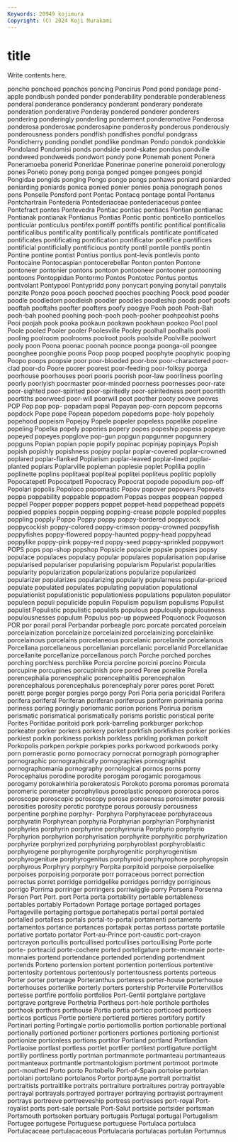 ```yaml
---
Keywords: 20949 kojimura
Copyright: (C) 2024 Koji Murakami
---
```


# title

Write contents here.



 poncho ponchoed ponchos poncing Poncirus Pond pond
pondage pond-apple pondbush ponded ponder ponderability ponderable ponderableness ponderal ponderance
ponderancy ponderant ponderary ponderate ponderation ponderative Ponderay pondered ponderer ponderers
pondering ponderingly ponderling ponderment ponderomotive Ponderosa ponderosa ponderosae ponderosapine ponderosity
ponderous ponderously ponderousness ponders pondfish pondfishes pondful pondgrass Pondicherry ponding
pondlet pondlike pondman Pondo pondok pondokkie Pondoland Pondomisi ponds pondside
pond-skater pondus pondville pondweed pondweeds pondwort pondy pone Ponemah ponent
Ponera Poneramoeba ponerid Poneridae Ponerinae ponerine poneroid ponerology pones Poneto
poney pong ponga ponged pongee pongees pongid Pongidae pongids ponging
Pongo pongo pongs ponhaws poniard poniarded poniarding poniards ponica ponied
ponier ponies ponja ponograph ponos pons Ponselle Ponsford pont Pontac
Pontacq pontage pontal Pontanus Pontchartrain Pontederia Pontederiaceae pontederiaceous pontee Pontefract
pontes Pontevedra Pontiac pontiac pontiacs Pontian pontianac Pontianak pontianak Pontianus
Pontias Pontic pontic ponticello ponticellos ponticular ponticulus pontifex pontiff pontiffs
pontific pontifical pontificalia pontificalibus pontificality pontifically pontificals pontificate pontificated pontificates
pontificating pontification pontificator pontifice pontifices pontificial pontificially pontificious pontify pontil
pontile pontils pontin Pontine pontine pontist Pontius pontius pont-levis pontlevis
ponto Pontocaine Pontocaspian pontocerebellar Ponton ponton Pontone pontoneer pontonier pontons
pontoon pontooneer pontooner pontooning pontoons Pontoppidan Pontormo Pontos Pontotoc Pontus
pontus pontvolant Pontypool Pontypridd pony ponycart ponying ponytail ponytails ponzite
Ponzo pooa pooch pooched pooches pooching Poock pood pooder poodle
poodledom poodleish poodler poodles poodleship poods poof poofs pooftah pooftahs
poofter poofters poofy poogye Pooh pooh Pooh-Bah pooh-bah poohed poohing
pooh-pooh pooh-pooher poohpoohist poohs Pooi poojah pook pooka pookaun pookawn
pookhaun pookoo Pool pool Poole pooled Pooler pooler Poolesville Pooley
poolhall poolhalls pooli pooling poolroom poolrooms poolroot pools poolside Poolville
poolwort pooly poon Poona poonac poonah poonce poonga poonga-oil poongee
poonghee poonghie poons Poop poop pooped poophyte poophytic pooping Poopo
poops poopsie poor poor-blooded poor-box poor-charactered poor-clad poor-do Poore poorer
poorest poor-feeding poor-folksy poorga poorhouse poorhouses poori pooris poorish poor-law
poorliness poorling poorly poorlyish poormaster poor-minded poorness poornesses poor-rate poor-sighted
poor-spirited poor-spiritedly poor-spiritedness poort poortith poortiths poorweed poor-will poorwill poot
poother pooty poove pooves POP Pop pop pop- popadam popal
Popayan pop-corn popcorn popcorns popdock Pope pope Popean popedom popedoms
pope-holy popeholy popehood popeism Popejoy Popele popeler popeless popelike popeline
popeling Popelka popely poperies popery popes popeship popess popeye popeyed
popeyes popglove pop-gun popgun popgunner popgunnery popguns Popian popian popie
popify popinac popinjay popinjays Popish popish popishly popishness popjoy poplar
poplar-covered poplar-crowned poplared poplar-flanked Poplarism poplar-leaved poplar-lined poplar-planted poplars Poplarville
popleman poplesie poplet Poplilia poplin poplinette poplins poplitaeal popliteal poplitei
popliteus poplitic poplolly Popocatepetl Popocatpetl Popocracy Popocrat popode popodium pop-off
Popolari popolis Popoloco popomastic Popov popover popovers Popovets poppa poppability
poppable poppadom Poppas poppas poppean popped poppel Popper popper poppers
poppet poppet-head poppethead poppets poppied poppies poppin popping popping-crease popple
poppled popples poppling popply Poppo Poppy poppy poppy-bordered poppycock poppycockish
poppy-colored poppy-crimson poppy-crowned poppyfish poppyfishes poppy-flowered poppy-haunted poppy-head poppyhead poppylike
poppy-pink poppy-red poppy-seed poppy-sprinkled poppywort POPS pops pop-shop popshop Popsicle
popsicle popsie popsies popsy populace populaces populacy popular populares popularisation
popularise popularised populariser popularising popularism Popularist popularities popularity popularization popularizations
popularize popularized popularizer popularizes popularizing popularly popularness popular-priced populate populated
populates populating population populational populationist populationistic populationless populations populaton populator
populeon populi populicide populin Populism populism populisms Populist populist Populistic
populistic populists populous populously populousness populousnesses populum Populus pop-up popweed
Poquonock Poquoson POR por porail poral Porbandar porbeagle porc porcate
porcated porcelain porcelainization porcelainize porcelainized porcelainizing porcelainlike porcelainous porcelains porcelaneous
porcelanic porcelanite porcelanous Porcellana porcellaneous porcellanian porcellanic porcellanid Porcellanidae porcellanite
porcellanize porcellanous porch Porche porched porches porching porchless porchlike Porcia
porcine porcini porcino Porcula porcupine porcupines porcupinish pore pored Poree
porelike Porella porencephalia porencephalic porencephalitis porencephalon porencephalous porencephalus porencephaly porer
pores poret Porett porett porge porger porgies porgo porgy Pori
Poria poria poricidal Porifera porifera poriferal Poriferan poriferan poriferous poriform
porimania porina poriness poring poringly poriomanic porion porions Porirua porism
porismatic porismatical porismatically porisms poristic poristical porite Porites Poritidae poritoid
pork pork-barreling porkburger porkchop porkeater porker porkers porkery porket porkfish
porkfishes porkier porkies porkiest porkin porkiness porkish porkless porkling porkman
porkolt Porkopolis porkpen porkpie porkpies porks porkwood porkwoods porky porn
pornerastic porno pornocracy pornocrat pornograph pornographer pornographic pornographically pornographies pornographist
pornographomania pornography pornological pornos porns porny Porocephalus porodine porodite porogam
porogamic porogamous porogamy porokaiwhiria porokeratosis Porokoto poroma poromas poromata poromeric
porometer porophyllous poroplastic poroporo pororoca poros poroscope poroscopic poroscopy porose
poroseness porosimeter porosis porosities porosity porotic porotype porous porously porousness
porpentine porphine porphyr- Porphyra Porphyraceae porphyraceous porphyratin Porphyrean porphyria Porphyrian
porphyrian Porphyrianist porphyries porphyrin porphyrine porphyrinuria Porphyrio porphyrio Porphyrion porphyrion
porphyrisation porphyrite porphyritic porphyrization porphyrize porphyrized porphyrizing porphyroblast porphyroblastic porphyrogene
porphyrogenite porphyrogenitic porphyrogenitism porphyrogeniture porphyrogenitus porphyroid porphyrophore porphyropsin porphyrous Porphyry
porphyry Porpita porpitoid porpoise porpoiselike porpoises porpoising porporate porr porraceous
porrect porrection porrectus porret porridge porridgelike porridges porridgy porriginous porrigo
Porrima porringer porringers porriwiggle porry Porsena Porsenna Porson Port Port.
port Porta porta portability portable portableness portables portably Portadown Portage
portage portaged portages Portageville portaging portague portahepatis portail portal portaled
portalled portalless portals portal-to-portal portamenti portamento portamentos portance portances portapak
portas portass portate portatile portative portato portator Port-au-Prince port-caustic port-crayon
portcrayon portcullis portcullised portcullises portcullising Porte porte porte- porteacid porte-cochere
ported porteligature porte-monnaie porte-monnaies portend portendance portended portending portendment portends
Porteno portension portent portention portentious portentive portentosity portentous portentously portentousness
portents porteous Porter porter porterage Porteranthus porteress porter-house porterhouse porterhouses
porterlike porterly porters portership Porterville Portervillios portesse portfire portfolio portfolios
Port-Gentil portglaive portglave portgrave portgreve Porthetria Portheus port-hole porthole portholes
porthook porthors porthouse Portia portia portico porticoed porticoes porticos porticus
Portie portiere portiered portieres portifory portify Portinari porting Portingale portio
portiomollis portion portionable portional portionally portioned portioner portioners portiones portioning
portionist portionize portionless portions portitor Portland portland Portlandian Portlaoise portlast
portless portlet portlier portliest portligature portlight portlily portliness portly portman
portmanmote portmanteau portmanteaus portmanteaux portmantle portmantologism portment portmoot portmote port-mouthed
Porto porto Portobello Port-of-Spain portoise portolan portolani portolano portolanos Portor
portpayne portrait portraitist portraitists portraitlike portraits portraiture portraitures portray portrayable
portrayal portrayals portrayed portrayer portraying portrayist portrayment portrays portreeve portreeveship
portress portresses port-royal Port-royalist ports port-sale portsale Port-Salut portside portsider
portsman Portsmouth portsoken portuary portugais Portugal portugal Portugalism Portugee portugese
Portuguese portuguese Portulaca portulaca Portulacaceae portulacaceous Portulacaria portulacas portulan Portumnus
